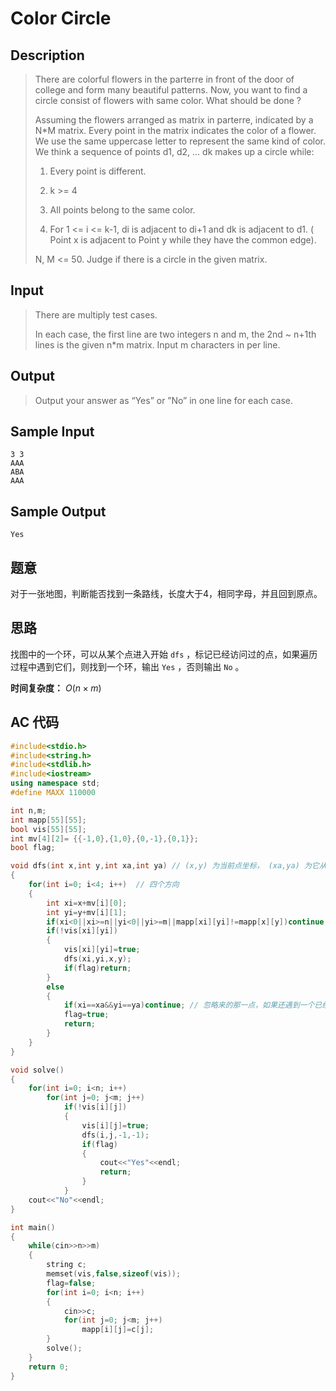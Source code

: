 # Color Circle

## **Description**

> There are colorful flowers in the parterre in front of the door of college and form many beautiful patterns. Now, you want to find a circle consist of flowers with same color. What should be done ?
>
> Assuming the flowers arranged as matrix in parterre, indicated by a N*M matrix. Every point in the matrix indicates the color of a flower. We use the same uppercase letter to represent the same kind of color. We think a sequence of points d1, d2, … dk makes up a circle while:
>
> 1. Every point is different.
>
> 2. k >= 4
>
> 3. All points belong to the same color.
>
> 4. For 1 <= i <= k-1, di is adjacent to di+1 and dk is adjacent to d1. ( Point x is adjacent to Point y while they have the common edge).
>
>
> N, M <= 50. Judge if there is a circle in the given matrix. 



## **Input**

> There are multiply test cases.
>
> In each case, the first line are two integers n and m, the 2nd ~ n+1th lines is the given n*m matrix. Input m characters in per line. 



## **Output**

> Output your answer as “Yes” or ”No” in one line for each case. 



## **Sample Input**

    3 3
    AAA
    ABA
    AAA



## **Sample Output**

    Yes



## **题意**

对于一张地图，判断能否找到一条路线，长度大于4，相同字母，并且回到原点。



## **思路**

找图中的一个环，可以从某个点进入开始 `dfs` ，标记已经访问过的点，如果遍历过程中遇到它们，则找到一个环，输出 `Yes` ，否则输出 `No` 。

**时间复杂度：** $O(n×m)$



## **AC 代码**

```cpp
#include<stdio.h>
#include<string.h>
#include<stdlib.h>
#include<iostream>
using namespace std;
#define MAXX 110000

int n,m;
int mapp[55][55];
bool vis[55][55];
int mv[4][2]= {{-1,0},{1,0},{0,-1},{0,1}};
bool flag;

void dfs(int x,int y,int xa,int ya) // (x,y) 为当前点坐标， (xa,ya) 为它从哪个点来
{
    for(int i=0; i<4; i++)  // 四个方向
    {
        int xi=x+mv[i][0];
        int yi=y+mv[i][1];
        if(xi<0||xi>=n||yi<0||yi>=m||mapp[xi][yi]!=mapp[x][y])continue; // 要求搜索的点相同
        if(!vis[xi][yi])
        {
            vis[xi][yi]=true;
            dfs(xi,yi,x,y);
            if(flag)return;
        }
        else
        {
            if(xi==xa&&yi==ya)continue; // 忽略来的那一点，如果还遇到一个已经访问的点，则是一个环
            flag=true;
            return;
        }
    }
}

void solve()
{
    for(int i=0; i<n; i++)
        for(int j=0; j<m; j++)
            if(!vis[i][j])
            {
                vis[i][j]=true;
                dfs(i,j,-1,-1);
                if(flag)
                {
                    cout<<"Yes"<<endl;
                    return;
                }
            }
    cout<<"No"<<endl;
}

int main()
{
    while(cin>>n>>m)
    {
        string c;
        memset(vis,false,sizeof(vis));
        flag=false;
        for(int i=0; i<n; i++)
        {
            cin>>c;
            for(int j=0; j<m; j++)
                mapp[i][j]=c[j];
        }
        solve();
    }
    return 0;
}
```

